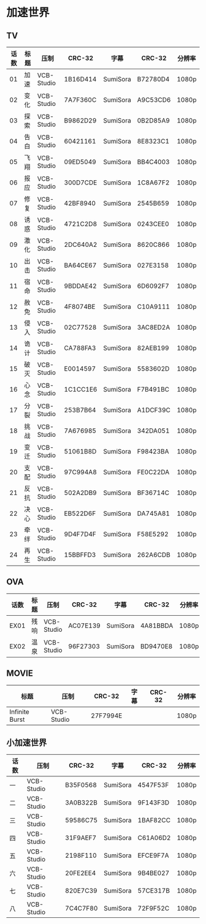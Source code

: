 # 加速世界

## TV

| 话数 | 标题 | 压制 | CRC-32 | 字幕 | CRC-32 | 分辨率 |
| --- | --- | --- | --- | --- | --- | --- |
| 01 | 加速 | VCB-Studio | 1B16D414 | SumiSora | B72780D4 | 1080p |
| 02 | 变化 | VCB-Studio | 7A7F360C | SumiSora | A9C53CD6 | 1080p |
| 03 | 探索 | VCB-Studio | B9862D29 | SumiSora | 0B2D85A9 | 1080p |
| 04 | 告白 | VCB-Studio | 60421161 | SumiSora | 8E8323C1 | 1080p |
| 05 | 飞翔 | VCB-Studio | 09ED5049 | SumiSora | BB4C4003 | 1080p |
| 06 | 报应 | VCB-Studio | 300D7CDE | SumiSora | 1C8A67F2 | 1080p |
| 07 | 修复 | VCB-Studio | 42BF8940 | SumiSora | 2545B659 | 1080p |
| 08 | 诱惑 | VCB-Studio | 4721C2D8 | SumiSora | 0243CEE0 | 1080p |
| 09 | 激化 | VCB-Studio | 2DC640A2 | SumiSora | 8620C866 | 1080p |
| 10 | 出击 | VCB-Studio | BA64CE67 | SumiSora | 027E3158 | 1080p |
| 11 | 宿命 | VCB-Studio | 9BDDAE42 | SumiSora | 6D6092F7 | 1080p |
| 12 | 赦免 | VCB-Studio | 4F8074BE | SumiSora | C10A9111 | 1080p |
| 13 | 侵入 | VCB-Studio | 02C77528 | SumiSora | 3AC8ED2A | 1080p |
| 14 | 诡计 | VCB-Studio | CA788FA3 | SumiSora | 82AEB199 | 1080p |
| 15 | 破灭 | VCB-Studio | E0014597 | SumiSora | 5583602D | 1080p |
| 16 | 心念 | VCB-Studio | 1C1CC1E6 | SumiSora | F7B491BC | 1080p |
| 17 | 分裂 | VCB-Studio | 253B7B64 | SumiSora | A1DCF39C | 1080p |
| 18 | 挑战 | VCB-Studio | 7A676985 | SumiSora | 342DA051 | 1080p |
| 19 | 变迁 | VCB-Studio | 51061B8D | SumiSora | F98423BA | 1080p |
| 20 | 支配 | VCB-Studio | 97C994A8 | SumiSora | FE0C22DA | 1080p |
| 21 | 反抗 | VCB-Studio | 502A2DB9 | SumiSora | BF36714C | 1080p |
| 22 | 决心 | VCB-Studio | EB522D6F | SumiSora | DA745A81 | 1080p |
| 23 | 牵绊 | VCB-Studio | 9D4F7D4F | SumiSora | F58E5292 | 1080p |
| 24 | 再生 | VCB-Studio | 15BBFFD3 | SumiSora | 262A6CDB | 1080p |

## OVA

| 话数 | 标题 | 压制 | CRC-32 | 字幕 | CRC-32 | 分辨率 |
| --- | --- | --- | --- | --- | --- | --- |
| EX01 | 残响 | VCB-Studio | AC07E139 | SumiSora | 4A81BBDA | 1080p |
| EX02 | 温泉 | VCB-Studio | 96F27303 | SumiSora | BD9470E8 | 1080p |

## MOVIE

| 标题 | 压制 | CRC-32 | 字幕 | CRC-32 | 分辨率 |
| --- | --- | --- | --- | --- | --- |
| Infinite Burst | VCB-Studio | 27F7994E | | | 1080p |

## 小加速世界

| 话数 | 压制 | CRC-32 | 字幕 | CRC-32 | 分辨率 |
| --- | --- | --- | --- | --- | --- |
| 一 | VCB-Studio | B35F0568 | SumiSora | 4547F53F | 1080p |
| 二 | VCB-Studio | 3A0B322B | SumiSora | 9F143F3D | 1080p |
| 三 | VCB-Studio | 59586C75 | SumiSora | 1BAF82CC | 1080p |
| 四 | VCB-Studio | 31F9AEF7 | SumiSora | C61A06D2 | 1080p |
| 五 | VCB-Studio | 2198F110 | SumiSora | EFCE9F7A | 1080p |
| 六 | VCB-Studio | 20FE2EE4 | SumiSora | 9B4BE027 | 1080p |
| 七 | VCB-Studio | 820E7C39 | SumiSora | 57CE317B | 1080p |
| 八 | VCB-Studio | 7C4C7F80 | SumiSora | 72F9F52C | 1080p |